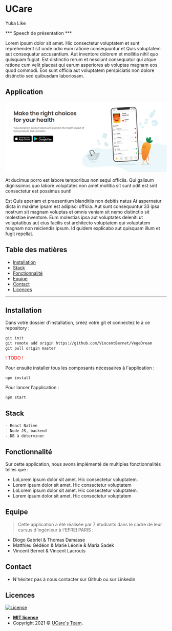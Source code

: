 # UCare
Yuka Like

*** Speech de présentation  ***

Lorem ipsum dolor sit amet. Hic consectetur voluptatem et sunt reprehenderit sit unde odio eum ratione consequuntur et Quis voluptatem aut consequatur accusantium. Aut inventore dolorem et mollitia nihil quo quisquam fugiat. Est distinctio rerum et nesciunt consequatur qui atque ratione cum velit placeat qui earum asperiores ab voluptas magnam eos quod commodi. Eos sunt officia aut voluptatem perspiciatis non dolore distinctio sed quibusdam laboriosam.

## Application

<p align="center"><img src="ressource/ScreenShotSpeech.png"\></p>

At ducimus porro est labore temporibus non sequi officiis. Qui galisum dignissimos quo labore voluptates non amet mollitia sit sunt odit est sint consectetur est possimus sunt!

Est Quis aperiam et praesentium blanditiis non debitis natus At aspernatur dicta in maxime ipsam est adipisci officia. Aut sunt consequuntur 33 ipsa nostrum sit magnam voluptas et omnis veniam sit nemo distinctio sit molestiae inventore. Eum molestias ipsa aut voluptates deleniti ut voluptatibus aut eius facilis est architecto voluptatem qui voluptatem magnam non reiciendis ipsum. Id quidem explicabo aut quisquam illum et fugit repellat.

## Table des matières 

- [Installation](#Installation)
- [Stack](#Stack)
- [Fonctionnalité](#Fonctionnalité)
- [Equipe](#Equipe)
- [Contact](#Contact)
- [Licences](#Licences)

---

## Installation

 Dans votre dossier d'installation, créez votre git et connectez le à ce repository : 
```
git init
git remote add origin https://github.com/VincentBernet/VegeDream
git pull origin master
```
<span style="color:red">! TODO !</span>

 Pour ensuite installer tous les composants nécessaires à l'application :
```
npm install
```

Pour lancer l'application :
```
npm start
```

## Stack
```
- React Native
- Node JS, backend
- DB à déterminer
```

## Fonctionnalité 
Sur cette application, nous avons implémenté de multiples fonctionnalités telles que :
 - LoLorem ipsum dolor sit amet. Hic consectetur voluptatem.
 - Lorem ipsum dolor sit amet. Hic consectetur voluptatem
 - LoLorem ipsum dolor sit amet. Hic consectetur voluptatem.
 - Lorem ipsum dolor sit amet. Hic consectetur voluptatem
 
## Equipe

> Cette application a été réalisée par 7 étudiants dans le cadre de leur cursus d'ingénieur à l'EFREI PARIS : <br> 

 - Diogo Gabriel & Thomas Damasse
 - Matthieu Gédéon & Marie Léonie & Maria Sadek
 - Vincent Bernet & Vincent Lacrouts

## Contact
- N'hésitez pas à nous contacter sur Github ou sur Linkedin

## Licences

[![License](http://img.shields.io/:license-mit-blue.svg?style=flat-square)](http://badges.mit-license.org)

- **[MIT license](http://opensource.org/licenses/mit-license.php)**
- Copyright 2021 © <a href="https://www.ucare.org/" target="_blank">UCare's Team</a>.
